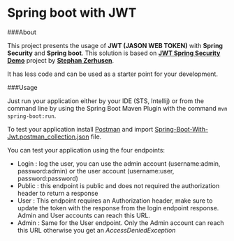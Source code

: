 # Spring boot with JWT

###About

This project presents the usage of **JWT (JASON WEB TOKEN)** with **Spring Security** and **Spring boot**. This solution
is based on [**JWT Spring Security Demo**](https://github.com/szerhusenBC/jwt-spring-security-demo "Repository link") 
project by [**Stephan Zerhusen**](https://github.com/szerhusenBC "Github's profile link").

It has less code and can be used as a starter point for your development.

###Usage

Just run your application either by your IDE (STS, Intellij) or from the command line by using the 
Spring Boot Maven Plugin with the command `mvn spring-boot:run`. 

To test your application install [Postman](https://www.getpostman.com/ "Postman link") and import 
[Spring-Boot-With-Jwt.postman_collection.json](https://github.com/Codem3ay/spring-boot-jwt/blob/master/Spring-Boot-With-Jwt.postman_collection.json 
"Postman collection link") file.

You can test your application using the four endpoints:
* Login : log the user, you can use the admin account (username:admin, password:admin) or the user 
account (username:user, password:password)
* Public : this endpoint is public and does not required the authorization header to return a response
* User : This endpoint requires an Authorization header, make sure to update the token with the response from the login endpoint response. Admin and User accounts can reach this URL.
* Admin :  Same for the User endpoint. Only the Admin account can reach this URL otherwise you get an _AccessDeniedException_
 